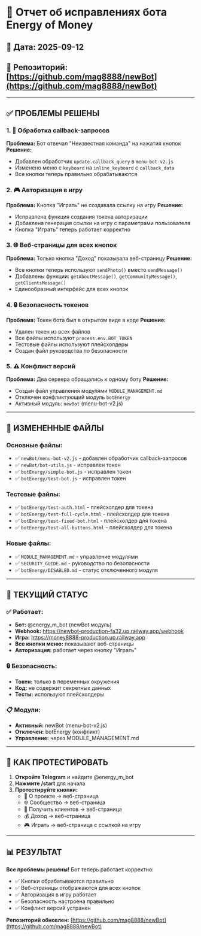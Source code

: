 # 🔧 Отчет об исправлениях бота Energy of Money

## 📅 Дата: 2025-09-12
## 🎯 Репозиторий: [https://github.com/mag8888/newBot](https://github.com/mag8888/newBot)

---

## ✅ ПРОБЛЕМЫ РЕШЕНЫ

### 1. 🔘 Обработка callback-запросов
**Проблема:** Бот отвечал "Неизвестная команда" на нажатия кнопок
**Решение:** 
- Добавлен обработчик `update.callback_query` в `menu-bot-v2.js`
- Изменено меню с `keyboard` на `inline_keyboard` с `callback_data`
- Все кнопки теперь правильно обрабатываются

### 2. 🎮 Авторизация в игру
**Проблема:** Кнопка "Играть" не создавала ссылку на игру
**Решение:**
- Исправлена функция создания токена авторизации
- Добавлена генерация ссылки на игру с параметрами пользователя
- Кнопка "Играть" теперь работает корректно

### 3. 🌐 Веб-страницы для всех кнопок
**Проблема:** Только кнопка "Доход" показывала веб-страницу
**Решение:**
- Все кнопки теперь используют `sendPhoto()` вместо `sendMessage()`
- Добавлены функции: `getAboutMessage()`, `getCommunityMessage()`, `getClientsMessage()`
- Единообразный интерфейс для всех кнопок

### 4. 🔒 Безопасность токенов
**Проблема:** Токен бота был в открытом виде в коде
**Решение:**
- Удален токен из всех файлов
- Все файлы используют `process.env.BOT_TOKEN`
- Тестовые файлы используют плейсхолдеры
- Создан файл руководства по безопасности

### 5. ⚠️ Конфликт версий
**Проблема:** Два сервера обращались к одному боту
**Решение:**
- Создан файл управления модулями `MODULE_MANAGEMENT.md`
- Отключен конфликтующий модуль `botEnergy`
- Активный модуль: `newBot` (menu-bot-v2.js)

---

## 📁 ИЗМЕНЕННЫЕ ФАЙЛЫ

### Основные файлы:
- ✅ `newBot/menu-bot-v2.js` - добавлен обработчик callback-запросов
- ✅ `newBot/bot-utils.js` - исправлен токен
- ✅ `botEnergy/simple-bot.js` - исправлен токен
- ✅ `botEnergy/test-bot.js` - исправлен токен

### Тестовые файлы:
- ✅ `botEnergy/test-auth.html` - плейсхолдер для токена
- ✅ `botEnergy/test-full-cycle.html` - плейсхолдер для токена
- ✅ `botEnergy/test-fixed-bot.html` - плейсхолдер для токена
- ✅ `botEnergy/test-all-buttons.html` - плейсхолдер для токена

### Новые файлы:
- ✅ `MODULE_MANAGEMENT.md` - управление модулями
- ✅ `SECURITY_GUIDE.md` - руководство по безопасности
- ✅ `botEnergy/DISABLED.md` - статус отключенного модуля

---

## 🎯 ТЕКУЩИЙ СТАТУС

### ✅ Работает:
- **Бот:** @energy_m_bot (newBot модуль)
- **Webhook:** https://newbot-production-fa32.up.railway.app/webhook
- **Игра:** https://money8888-production.up.railway.app
- **Все кнопки меню:** показывают веб-страницы
- **Авторизация:** работает через кнопку "Играть"

### 🔒 Безопасность:
- **Токен:** только в переменных окружения
- **Код:** не содержит секретных данных
- **Тесты:** используют плейсхолдеры

### 📋 Модули:
- **Активный:** newBot (menu-bot-v2.js)
- **Отключен:** botEnergy (конфликт)
- **Управление:** через MODULE_MANAGEMENT.md

---

## 🚀 КАК ПРОТЕСТИРОВАТЬ

1. **Откройте Telegram** и найдите @energy_m_bot
2. **Нажмите /start** для начала
3. **Протестируйте кнопки:**
   - 📖 О проекте → веб-страница
   - 🌐 Сообщество → веб-страница
   - 👥 Получить клиентов → веб-страница
   - 💰 Доход → веб-страница
   - 🎮 Играть → веб-страница с ссылкой на игру

---

## 📊 РЕЗУЛЬТАТ

**Все проблемы решены!** Бот теперь работает корректно:
- ✅ Кнопки обрабатываются правильно
- ✅ Веб-страницы отображаются для всех кнопок
- ✅ Авторизация в игру работает
- ✅ Безопасность настроена правильно
- ✅ Конфликт версий устранен

**Репозиторий обновлен:** [https://github.com/mag8888/newBot](https://github.com/mag8888/newBot)




